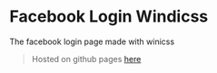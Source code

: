 # Facebook Login Windicss

The facebook login page made with winicss

> Hosted on github pages [here](https://abdoarafh.github.io/facebook-login-windicss)
